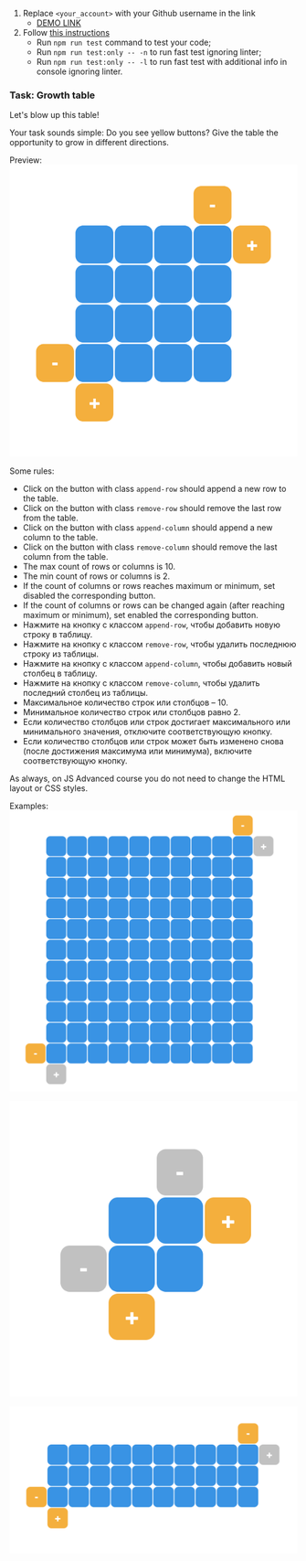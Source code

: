 1. Replace `<your_account>` with your Github username in the link
    - [DEMO LINK](https://<your_account>.github.io/js_growth_table_DOM/)
2. Follow [this instructions](https://mate-academy.github.io/layout_task-guideline/)
    - Run `npm run test` command to test your code;
    - Run `npm run test:only -- -n` to run fast test ignoring linter;
    - Run `npm run test:only -- -l` to run fast test with additional info in console ignoring linter.

### Task: Growth table

Let's blow up this table!

Your task sounds simple: Do you see yellow buttons? Give the table the opportunity to grow in different directions.

Preview:
![Preview](./src/images/4x4.png)

Some rules:
- Click on the button with class `append-row` should append a new row to the table.
- Click on the button with class `remove-row` should remove the last row from the table.
- Click on the button with class `append-column` should append a new column to the table.
- Click on the button with class `remove-column` should remove the last column from the table.
- The max count of rows or columns is 10.
- The min count of rows or columns is 2.
- If the count of columns or rows reaches maximum or minimum, set disabled the corresponding button.
- If the count of columns or rows can be changed again (after reaching maximum or minimum), set enabled the corresponding button.
- Нажмите на кнопку с классом `append-row`, чтобы добавить новую строку в таблицу.
- Нажмите на кнопку с классом `remove-row`, чтобы удалить последнюю строку из таблицы.
- Нажмите на кнопку с классом `append-column`, чтобы добавить новый столбец в таблицу.
- Нажмите на кнопку с классом `remove-column`, чтобы удалить последний столбец из таблицы.
- Максимальное количество строк или столбцов – 10.
- Минимальное количество строк или столбцов равно 2.
- Если количество столбцов или строк достигает максимального или минимального значения, отключите соответствующую кнопку.
- Если количество столбцов или строк может быть изменено снова (после достижения максимума или минимума), включите соответствующую кнопку.

As always, on JS Advanced course you do not need to change the HTML layout or CSS styles.

Examples:
![10x10](./src/images/10x10.png)

![2x2](./src/images/2x2.png)

![3x10](./src/images/3x10.png)

